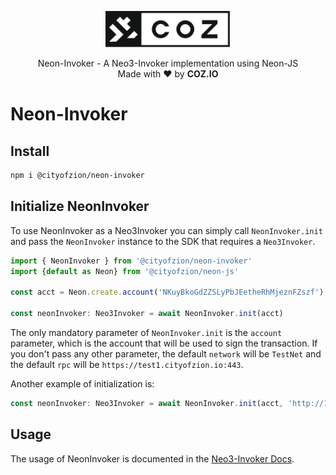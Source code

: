 <p align="center">
  <img
    src="../../.github/resources/images/coz.png"
    width="200px;">
</p>

<p align="center">
  Neon-Invoker - A Neo3-Invoker implementation using Neon-JS
  <br/> Made with ❤ by <b>COZ.IO</b>
</p>

# Neon-Invoker

## Install

```bash
npm i @cityofzion/neon-invoker
```

## Initialize NeonInvoker
To use NeonInvoker as a Neo3Invoker you can simply call `NeonInvoker.init` and pass the `NeonInvoker` instance to the SDK that requires a `Neo3Invoker`.
```ts
import { NeonInvoker } from '@cityofzion/neon-invoker'
import {default as Neon} from '@cityofzion/neon-js'

const acct = Neon.create.account('NKuyBkoGdZZSLyPbJEetheRhMjeznFZszf')

const neonInvoker: Neo3Invoker = await NeonInvoker.init(acct)
```
The only mandatory parameter of `NeonInvoker.init` is the `account` parameter, which is the account that will be used to
sign the transaction. If you don't pass any other parameter, the default `network` will be `TestNet` and the default `rpc`
will be `https://test1.cityofzion.io:443`.

Another example of initialization is:
```ts
const neonInvoker: Neo3Invoker = await NeonInvoker.init(acct, 'http://127.0.0.1:5001')
```

## Usage
The usage of NeonInvoker is documented in the [Neo3-Invoker Docs](https://htmlpreview.github.io/?https://raw.githubusercontent.com/CityOfZion/neo3-invoker/master/packages/neo3-invoker/docs/modules.html).
